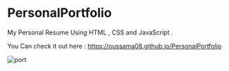 # PersonalPortfolio
My Personal Resume Using HTML , CSS and JavaScript  . 

You Can check it out here : https://oussama08.github.io/PersonalPortfolio

![port](https://user-images.githubusercontent.com/44874674/67756584-8b158000-fa3a-11e9-834a-6510d16ac6d0.png)



